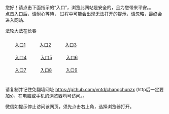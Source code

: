 您好！请点击下面指示的“入口”，浏览此网站是安全的，且为您带来平安。。 <br/>
点击入口后，请耐心等待， 过程中可能会出现无法打开的提示，请忽略，最终会进入网站. </br>

法轮大法在长春<br/>
<div style="padding:10px"><a style="margin:20px" target="_blank" href="https://d3co2tt43z88dk.cloudfront.net/2Qpsp?huydfpyp" id="ccLink1" rel="nofollow">入口1</a> <a target="_blank" style="margin:20px" href="https://d24udptn8dmpjq.cloudfront.net/2Qpsp?wmfvbmll" id="ccLink2" rel="nofollow">入口2</a> <a style="margin:20px" target="_blank" href="https://d1yxyqnj6pwshd.cloudfront.net/2Qpsp?ilvtvvx" id="ccLink3" rel="nofollow">入口3</a></div>

<div style="padding:10px" ><a style="margin:20px" target="_blank" href="https://d3co2tt43z88dk.cloudfront.net/2Qpsp?huydfpyp" id="ccLink4" rel="nofollow">入口4</a> <a style="margin:20px" href="https://d24udptn8dmpjq.cloudfront.net/2Qpsp?wmfvbmll" target="_blank" id="ccLink5" rel="nofollow">入口5</a> <a style="margin:20px" href="https://d1yxyqnj6pwshd.cloudfront.net/2Qpsp?ilvtvvx" target="_blank" id="ccLink6" rel="nofollow">入口6</a></div>

<div style="padding:10px"><a style="margin:20px" target="_blank" href="https://d3co2tt43z88dk.cloudfront.net/2Qpsp?huydfpyp" id="ccLink7" rel="nofollow">入口7</a> <a style="margin:20px" href="https://d24udptn8dmpjq.cloudfront.net/2Qpsp?wmfvbmll" target="_blank" id="ccLink8" rel="nofollow">入口8</a> <a style="margin:20px" target="_blank" href="https://d1yxyqnj6pwshd.cloudfront.net/2Qpsp?ilvtvvx" id="ccLink9" rel="nofollow">入口9</a></div>

<br/>



请复制并记住免翻墙网址 https://github.com/yntd/changchunzx (http后一定要加s)，在电脑或手机的浏览器均可访问。。<br/>

微信如提示停止访问该网页，须先点击右上角，选择浏览器打开。
